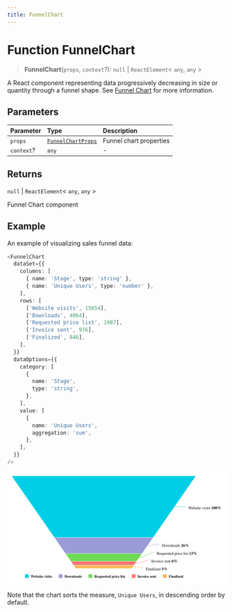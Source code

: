 ```yaml
---
title: FunnelChart
---
```


# Function FunnelChart

> **FunnelChart**(`props`, `context`?): `null` \| `ReactElement`\< `any`, `any` \>

A React component representing data progressively decreasing in size or quantity through a funnel shape.
See [Funnel Chart](https://docs.sisense.com/main/SisenseLinux/funnel-chart.htm) for more information.

## Parameters

| Parameter | Type | Description |
| :------ | :------ | :------ |
| `props` | [`FunnelChartProps`](../interfaces/interface.FunnelChartProps.md) | Funnel chart properties |
| `context`? | `any` | - |

## Returns

`null` \| `ReactElement`\< `any`, `any` \>

Funnel Chart component

## Example

An example of visualizing sales funnel data:
```ts
<FunnelChart
  dataSet={{
    columns: [
      { name: 'Stage', type: 'string' },
      { name: 'Unique Users', type: 'number' },
    ],
    rows: [
      ['Website visits', 15654],
      ['Downloads', 4064],
      ['Requested price list', 1987],
      ['Invoice sent', 976],
      ['Finalized', 846],
    ],
  }}
  dataOptions={{
    category: [
      {
        name: 'Stage',
        type: 'string',
      },
    ],
    value: [
      {
        name: 'Unique Users',
        aggregation: 'sum',
      },
    ],
  }}
/>
```

<img src="../../../img/funnel-chart-example-1.png" width="800"/>

Note that the chart sorts the measure, `Unique Users`, in descending order by default.
